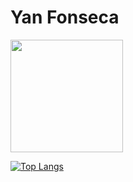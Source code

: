 # Yan Fonseca

<div>
<a href="https://github.com/Yaaaaaaaaan">
<img loading="lazy" height="180em" src="https://github-readme-stats.vercel.app/api/top-langs/?username=Yaaaaaaaaan&layout=compact&langs_count=7&theme=shadow_green"/>
</div>


[![Top Langs](https://github-readme-stats.vercel.app/api/top-langs/?username=Yaaaaaaaaan&theme=shadow_green&langs_count=100&count_private=true)](https://github.com/Yaaaaaaaaan/)
